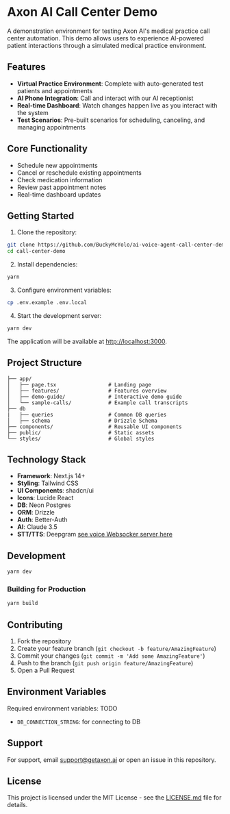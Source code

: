# Axon AI Call Center Demo

A demonstration environment for testing Axon AI's medical practice call center automation. This demo allows users to experience AI-powered patient interactions through a simulated medical practice environment.

## Features

- **Virtual Practice Environment**: Complete with auto-generated test patients and appointments
- **AI Phone Integration**: Call and interact with our AI receptionist
- **Real-time Dashboard**: Watch changes happen live as you interact with the system
- **Test Scenarios**: Pre-built scenarios for scheduling, canceling, and managing appointments

## Core Functionality

- Schedule new appointments
- Cancel or reschedule existing appointments
- Check medication information
- Review past appointment notes
- Real-time dashboard updates

## Getting Started

1. Clone the repository:

```bash
git clone https://github.com/BuckyMcYolo/ai-voice-agent-call-center-demo.git
cd call-center-demo
```

2. Install dependencies:

```bash
yarn
```

3. Configure environment variables:

```bash
cp .env.example .env.local
```

4. Start the development server:

```bash
yarn dev
```

The application will be available at [http://localhost:3000](http://localhost:3000).

## Project Structure

```
├── app/
│   ├── page.tsx                 # Landing page
│   ├── features/                # Features overview
│   ├── demo-guide/              # Interactive demo guide
│   └── sample-calls/            # Example call transcripts
├── db
|   ├── queries                  # Common DB queries
│   ├── schema                   # Drizzle Schema
├── components/                  # Reusable UI components
├── public/                      # Static assets
└── styles/                      # Global styles
```

## Technology Stack

- **Framework**: Next.js 14+
- **Styling**: Tailwind CSS
- **UI Components**: shadcn/ui
- **Icons**: Lucide React
- **DB**: Neon Postgres
- **ORM**: Drizzle
- **Auth**: Better-Auth
- **AI**: Claude 3.5
- **STT/TTS**: Deepgram [see voice Websocker server here](https://github.com/Digital-Healthcare-Solutions/voice-ws)

## Development

```bash
yarn dev
```

### Building for Production

```bash
yarn build
```

## Contributing

1. Fork the repository
2. Create your feature branch (`git checkout -b feature/AmazingFeature`)
3. Commit your changes (`git commit -m 'Add some AmazingFeature'`)
4. Push to the branch (`git push origin feature/AmazingFeature`)
5. Open a Pull Request

## Environment Variables

Required environment variables:
TODO

- `DB_CONNECTION_STRING`: for connecting to DB

## Support

For support, email support@getaxon.ai or open an issue in this repository.

## License

This project is licensed under the MIT License - see the [LICENSE.md](LICENSE.md) file for details.

